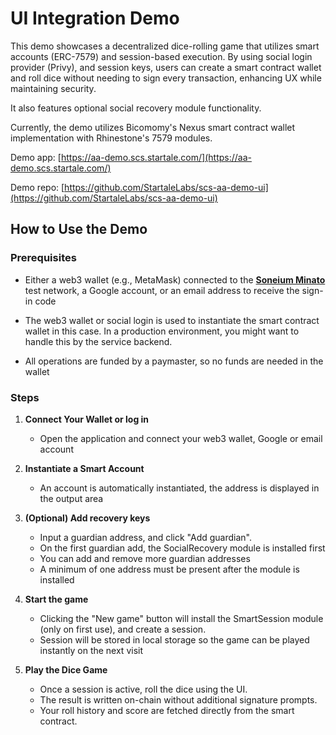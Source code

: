 # UI Integration Demo

This demo showcases a decentralized dice-rolling game that utilizes smart accounts (ERC-7579) and session-based execution.
By using social login provider (Privy), and session keys, users can create a smart contract wallet and roll dice without needing to sign every transaction, enhancing UX while maintaining security.

It also features optional social recovery module functionality.

Currently, the demo utilizes Bicomomy's Nexus smart contract wallet implementation with Rhinestone's 7579 modules.


Demo app: [https://aa-demo.scs.startale.com/](https://aa-demo.scs.startale.com/)

Demo repo: [https://github.com/StartaleLabs/scs-aa-demo-ui](https://github.com/StartaleLabs/scs-aa-demo-ui)


## How to Use the Demo

### Prerequisites

- Either a web3 wallet (e.g., MetaMask) connected to the [**Soneium Minato**](https://soneium-minato.blockscout.com/) test network, a Google account, or an email address to receive the sign-in code

- The web3 wallet or social login is used to instantiate the smart contract wallet in this case. In a production environment, you might want to handle this by the service backend.
- All operations are funded by a paymaster, so no funds are needed in the wallet

### Steps

1. **Connect Your Wallet or log in**

   - Open the application and connect your web3 wallet, Google or email account

2. **Instantiate a Smart Account**

   - An account is automatically instantiated, the address is displayed in the output area

3. **(Optional) Add recovery keys**

   - Input a guardian address, and click "Add guardian".
   - On the first guardian add, the SocialRecovery module is installed first
   - You can add and remove more guardian addresses
   - A minimum of one address must be present after the module is installed

4. **Start the game**

   - Clicking the "New game" button will install the SmartSession module (only on first use), and create a session.
   - Session will be stored in local storage so the game can be played instantly on the next visit

6. **Play the Dice Game**

   - Once a session is active, roll the dice using the UI.
   - The result is written on-chain without additional signature prompts.
   - Your roll history and score are fetched directly from the smart contract.
